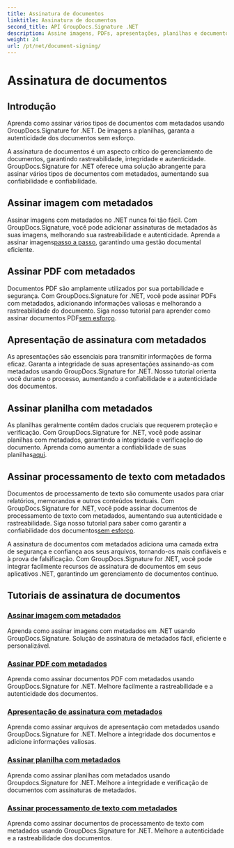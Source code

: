 ```yaml
---
title: Assinatura de documentos
linktitle: Assinatura de documentos
second_title: API GroupDocs.Signature .NET
description: Assine imagens, PDFs, apresentações, planilhas e documentos do Word com metadados usando GroupDocs.Signature .NET. Melhore a autenticidade e a integridade dos documentos.
weight: 24
url: /pt/net/document-signing/
---
```


# Assinatura de documentos

## Introdução

Aprenda como assinar vários tipos de documentos com metadados usando GroupDocs.Signature for .NET. De imagens a planilhas, garanta a autenticidade dos documentos sem esforço.

A assinatura de documentos é um aspecto crítico do gerenciamento de documentos, garantindo rastreabilidade, integridade e autenticidade. GroupDocs.Signature for .NET oferece uma solução abrangente para assinar vários tipos de documentos com metadados, aumentando sua confiabilidade e confiabilidade.

## Assinar imagem com metadados
Assinar imagens com metadados no .NET nunca foi tão fácil. Com GroupDocs.Signature, você pode adicionar assinaturas de metadados às suas imagens, melhorando sua rastreabilidade e autenticidade. Aprenda a assinar imagens[passo a passo](./sign-image-with-metadata/), garantindo uma gestão documental eficiente.

## Assinar PDF com metadados
 Documentos PDF são amplamente utilizados por sua portabilidade e segurança. Com GroupDocs.Signature for .NET, você pode assinar PDFs com metadados, adicionando informações valiosas e melhorando a rastreabilidade do documento. Siga nosso tutorial para aprender como assinar documentos PDF[sem esforço](./sign-pdf-with-metadata/).

## Apresentação de assinatura com metadados
As apresentações são essenciais para transmitir informações de forma eficaz. Garanta a integridade de suas apresentações assinando-as com metadados usando GroupDocs.Signature for .NET. Nosso tutorial orienta você durante o processo, aumentando a confiabilidade e a autenticidade dos documentos.

## Assinar planilha com metadados
As planilhas geralmente contêm dados cruciais que requerem proteção e verificação. Com GroupDocs.Signature for .NET, você pode assinar planilhas com metadados, garantindo a integridade e verificação do documento. Aprenda como aumentar a confiabilidade de suas planilhas[aqui](./sign-spreadsheet-with-metadata/).

## Assinar processamento de texto com metadados
 Documentos de processamento de texto são comumente usados para criar relatórios, memorandos e outros conteúdos textuais. Com GroupDocs.Signature for .NET, você pode assinar documentos de processamento de texto com metadados, aumentando sua autenticidade e rastreabilidade. Siga nosso tutorial para saber como garantir a confiabilidade dos documentos[sem esforço](./sign-word-processing-with-metadata/).

A assinatura de documentos com metadados adiciona uma camada extra de segurança e confiança aos seus arquivos, tornando-os mais confiáveis e à prova de falsificação. Com GroupDocs.Signature for .NET, você pode integrar facilmente recursos de assinatura de documentos em seus aplicativos .NET, garantindo um gerenciamento de documentos contínuo.

## Tutoriais de assinatura de documentos
### [Assinar imagem com metadados](./sign-image-with-metadata/)
Aprenda como assinar imagens com metadados em .NET usando GroupDocs.Signature. Solução de assinatura de metadados fácil, eficiente e personalizável.
### [Assinar PDF com metadados](./sign-pdf-with-metadata/)
Aprenda como assinar documentos PDF com metadados usando GroupDocs.Signature for .NET. Melhore facilmente a rastreabilidade e a autenticidade dos documentos.
### [Apresentação de assinatura com metadados](./sign-presentation-with-metadata/)
Aprenda como assinar arquivos de apresentação com metadados usando GroupDocs.Signature for .NET. Melhore a integridade dos documentos e adicione informações valiosas.
### [Assinar planilha com metadados](./sign-spreadsheet-with-metadata/)
Aprenda como assinar planilhas com metadados usando Groupdocs.Signature for .NET. Melhore a integridade e verificação de documentos com assinaturas de metadados.
### [Assinar processamento de texto com metadados](./sign-word-processing-with-metadata/)
Aprenda como assinar documentos de processamento de texto com metadados usando GroupDocs.Signature for .NET. Melhore a autenticidade e a rastreabilidade dos documentos.